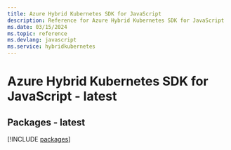 ```yaml
---
title: Azure Hybrid Kubernetes SDK for JavaScript
description: Reference for Azure Hybrid Kubernetes SDK for JavaScript
ms.date: 03/15/2024
ms.topic: reference
ms.devlang: javascript
ms.service: hybridkubernetes
---
```

# Azure Hybrid Kubernetes SDK for JavaScript - latest
## Packages - latest
[!INCLUDE [packages](hybrid-kubernetes-index.md)]